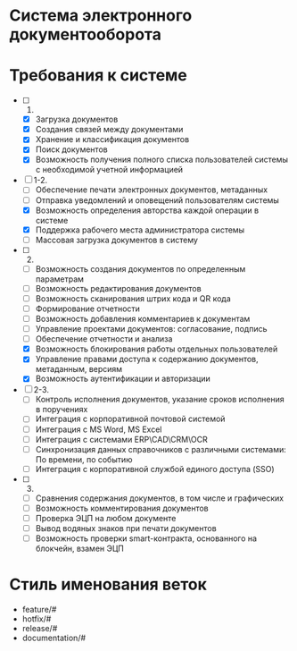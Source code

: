 # Система электронного документооборота

# Требования к системе

- [ ] 1.
  - [X] Загрузка документов
  - [X] Создания связей между документами
  - [X] Хранение и классификация документов
  - [X]	Поиск документов
  - [X]	Возможность получения полного списка пользователей системы с необходимой учетной информацией

- [ ] 1-2.
  - [ ]	Обеспечение печати электронных документов, метаданных
  - [ ]	Отправка уведомлений и оповещений пользователям системы
  - [X]	Возможность определения авторства каждой операции в системе
  - [X] Поддержка рабочего места администратора системы
  - [ ] Массовая загрузка документов в систему

- [ ] 2.
  - [ ] Возможность создания документов по определенным параметрам
  - [ ] Возможность редактирования документов
  - [ ] Возможность сканирования штрих кода и QR кода
  - [ ] Формирование отчетности
  - [ ]	Возможность добавления комментариев к документам
  - [ ]	Управление проектами документов: согласование, подпись
  - [ ]	Обеспечение отчетности и анализа
  - [X] Возможность блокирования работы отдельных пользователей
  - [X] Управление правами доступа к содержанию документов, метаданным, версиям
  - [X]	Возможность аутентификации и авторизации

- [ ] 2-3.
  - [ ]	Контроль исполнения документов, указание сроков исполнения в поручениях
  - [ ]	Интеграция с корпоративной почтовой системой
  - [ ]	Интеграция с MS Word, MS Excel
  - [ ] Интеграция с системами ERP\CAD\CRM\OCR
  - [ ]	Синхронизация данных справочников с различными системами: По времени, по событию
  - [ ]	Интеграция с корпоративной службой единого доступа (SSO)

- [ ] 3.
  - [ ]	Сравнения содержания документов, в том числе и графических
  - [ ] Возможность комментирования документов
  - [ ]	Проверка ЭЦП на любом документе
  - [ ]	Вывод водяных знаков при печати документов
  - [ ] Возможность проверки smart-контракта, основанного на блокчейн, взамен ЭЦП

# Стиль именования веток
- feature/#
- hotfix/#
- release/#
- documentation/#
